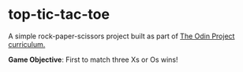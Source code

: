# top-tic-tac-toe

A simple rock-paper-scissors project built as part of <a href="https://www.theodinproject.com/lessons/node-path-javascript-tic-tac-toe#project-solution">The Odin Project curriculum.</a>

**Game Objective**: First to match three Xs or Os wins!
